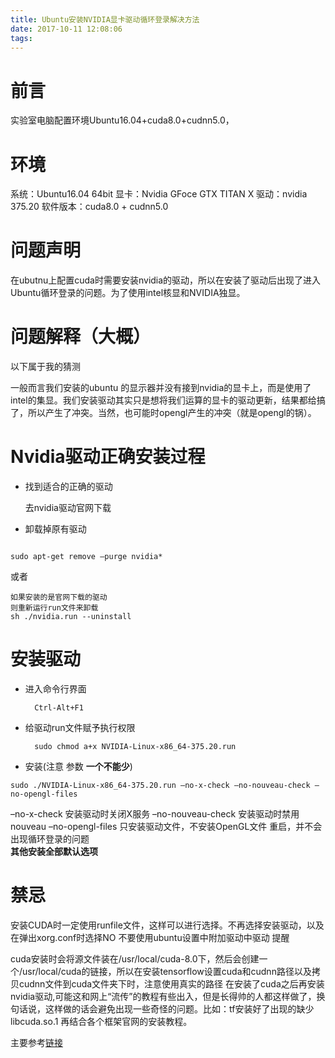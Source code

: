 ```yaml
---
title: Ubuntu安装NVIDIA显卡驱动循环登录解决方法
date: 2017-10-11 12:08:06
tags:
---
```

# 前言

实验室电脑配置环境Ubuntu16.04+cuda8.0+cudnn5.0，

# 环境


系统：Ubuntu16.04 64bit 
显卡：Nvidia GFoce GTX TITAN X 
驱动：nvidia 375.20 
软件版本：cuda8.0 + cudnn5.0

# 问题声明

在ubutnu上配置cuda时需要安装nvidia的驱动，所以在安装了驱动后出现了进入Ubuntu循环登录的问题。为了使用intel核显和NVIDIA独显。

# 问题解释（大概）

以下属于我的猜测

一般而言我们安装的ubuntu 的显示器并没有接到nvidia的显卡上，而是使用了intel的集显。我们安装驱动其实只是想将我们运算的显卡的驱动更新，结果都给搞了，所以产生了冲突。当然，也可能时opengl产生的冲突（就是opengl的锅）。

# Nvidia驱动正确安装过程

- 找到适合的正确的驱动

    去nvidia驱动官网下载

- 卸载掉原有驱动
```

sudo apt-get remove –purge nvidia*
```
或者
```
如果安装的是官网下载的驱动
则重新运行run文件来卸载
sh ./nvidia.run --uninstall
```
# 安装驱动

- 进入命令行界面

        Ctrl-Alt+F1
- 给驱动run文件赋予执行权限

        sudo chmod a+x NVIDIA-Linux-x86_64-375.20.run
- 安装(注意 参数 **一个不能少**)

```
sudo ./NVIDIA-Linux-x86_64-375.20.run –no-x-check –no-nouveau-check –no-opengl-files
```
–no-x-check 安装驱动时关闭X服务
–no-nouveau-check 安装驱动时禁用nouveau
–no-opengl-files 只安装驱动文件，不安装OpenGL文件
重启，并不会出现循环登录的问题  
**其他安装全部默认选项**

# 禁忌

安装CUDA时一定使用runfile文件，这样可以进行选择。不再选择安装驱动，以及在弹出xorg.conf时选择NO
不要使用ubuntu设置中附加驱动中驱动
提醒

cuda安装时会将源文件装在/usr/local/cuda-8.0下，然后会创建一个/usr/local/cuda的链接，所以在安装tensorflow设置cuda和cudnn路径以及拷贝cudnn文件到cuda文件夹下时，注意使用真实的路径
在安装了cuda之后再安装nvidia驱动,可能这和网上“流传”的教程有些出入，但是长得帅的人都这样做了，换句话说，这样做的话会避免出现一些奇怪的问题。比如：tf安装好了出现的缺少libcuda.so.1
再结合各个框架官网的安装教程。

主要参考[链接](http://blog.csdn.net/u010159842/article/details/54344683)